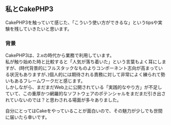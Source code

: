 ## 私とCakePHP3

CakePHP3を触っていて感じた、「こういう使い方ができるな」というtipsや実験を残していきたいと思います。

### 背景
CakePHP3は、2.xの時代から業務で利用しています。  
私が触り始めた時と比較すると「人気が落ち着いた」という言葉もよく耳にしますが、(時代背景的にフルスタックなものよりコンポーネント志向が高まっている状況もありますが、)個人的には期待される責務に対して非常によく練られて勢いもあるフレームワークだと感じます。  
しかしながら、まだまだWeb上に公開されている「実践的なやり方」が不足していて、この重厚かつ網羅的なソフトウェアのポテンシャルをまだまだ引き出されていないのでは？と思わされる場面が多々ありました。

自分にとってはCakeをやっていることが面白いので、その魅力が少しでも世間に届いたら幸いです。
